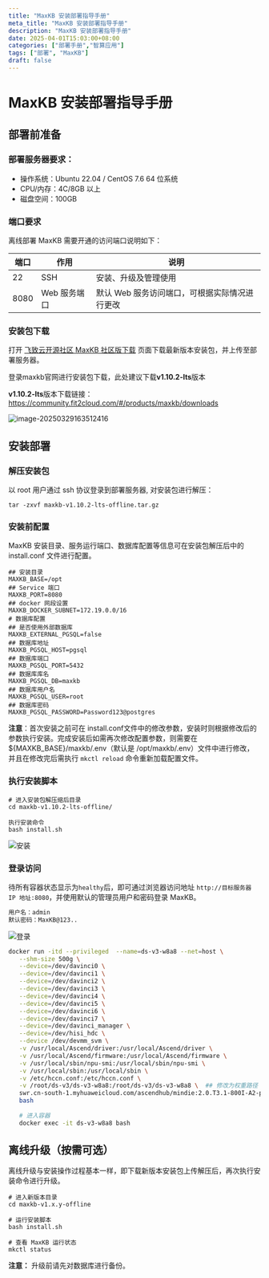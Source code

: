 ```yaml
---
title: "MaxKB 安装部署指导手册"
meta_title: "MaxKB 安装部署指导手册"
description: "MaxKB 安装部署指导手册"
date: 2025-04-01T15:03:00+08:00
categories: ["部署手册","智算应用"]
tags: ["部署", "MaxKB"]
draft: false
---
```


# MaxKB 安装部署指导手册

## 部署前准备

### 部署服务器要求：

- 操作系统：Ubuntu 22.04 / CentOS 7.6 64 位系统
- CPU/内存：4C/8GB 以上
- 磁盘空间：100GB
  <!--more-->


### 端口要求

离线部署 MaxKB 需要开通的访问端口说明如下：

| 端口 | 作用         | 说明                                          |
| ---- | ------------ | --------------------------------------------- |
| 22   | SSH          | 安装、升级及管理使用                          |
| 8080 | Web 服务端口 | 默认 Web 服务访问端口，可根据实际情况进行更改 |



### 安装包下载

打开 [飞致云开源社区 MaxKB 社区版下载](https://community.fit2cloud.com/#/products/maxkb/downloads) 页面下载最新版本安装包，并上传至部署服务器。

登录maxkb官网进行安装包下载，此处建议下载**v1.10.2-lts**版本

**v1.10.2-lts**版本下载链接：https://community.fit2cloud.com/#/products/maxkb/downloads

![image-20250329163512416](C:\Users\fan1k\AppData\Roaming\Typora\typora-user-images\image-20250329163512416.png)



## 安装部署

### 解压安装包

以 root 用户通过 ssh 协议登录到部署服务器, 对安装包进行解压：

```
tar -zxvf maxkb-v1.10.2-lts-offline.tar.gz
```



### 安装前配置

MaxKB 安装目录、服务运行端口、数据库配置等信息可在安装包解压后中的 install.conf 文件进行配置。

```
## 安装目录
MAXKB_BASE=/opt
## Service 端口
MAXKB_PORT=8080
## docker 网段设置
MAXKB_DOCKER_SUBNET=172.19.0.0/16
# 数据库配置
## 是否使用外部数据库
MAXKB_EXTERNAL_PGSQL=false
## 数据库地址
MAXKB_PGSQL_HOST=pgsql
## 数据库端口
MAXKB_PGSQL_PORT=5432
## 数据库库名
MAXKB_PGSQL_DB=maxkb
## 数据库用户名
MAXKB_PGSQL_USER=root
## 数据库密码
MAXKB_PGSQL_PASSWORD=Password123@postgres
```

**注意**：首次安装之前可在 install.conf文件中的修改参数，安装时则根据修改后的参数执行安装。完成安装后如需再次修改配置参数，则需要在 ${MAXKB_BASE}/maxkb/.env（默认是 /opt/maxkb/.env）文件中进行修改，并且在修改完后需执行 `mkctl reload` 命令重新加载配置文件。



### 执行安装脚本

```
# 进入安装包解压缩后目录  
cd maxkb-v1.10.2-lts-offline/

执行安装命令
bash install.sh
```

![安装](https://maxkb.cn/docs/img/index/install.jpg)

### 登录访问

待所有容器状态显示为`healthy`后，即可通过浏览器访问地址 `http://目标服务器 IP 地址:8080`，并使用默认的管理员用户和密码登录 MaxKB。

```bash
用户名：admin
默认密码：MaxKB@123..
```

![登录](https://maxkb.cn/docs/img/index/login.jpg)

```bash
docker run -itd --privileged  --name=ds-v3-w8a8 --net=host \
   --shm-size 500g \
   --device=/dev/davinci0 \
   --device=/dev/davinci1 \
   --device=/dev/davinci2 \
   --device=/dev/davinci3 \
   --device=/dev/davinci4 \
   --device=/dev/davinci5 \
   --device=/dev/davinci6 \
   --device=/dev/davinci7 \
   --device=/dev/davinci_manager \
   --device=/dev/hisi_hdc \
   --device /dev/devmm_svm \
   -v /usr/local/Ascend/driver:/usr/local/Ascend/driver \
   -v /usr/local/Ascend/firmware:/usr/local/Ascend/firmware \
   -v /usr/local/sbin/npu-smi:/usr/local/sbin/npu-smi \
   -v /usr/local/sbin:/usr/local/sbin \
   -v /etc/hccn.conf:/etc/hccn.conf \
   -v /root/ds-v3/ds-v3-w8a8:/root/ds-v3/ds-v3-w8a8 \  ## 修改为权重路径
   swr.cn-south-1.myhuaweicloud.com/ascendhub/mindie:2.0.T3.1-800I-A2-py311-openeuler24.03-lts \ # 镜像名
   bash
   
   # 进入容器
   docker exec -it ds-v3-w8a8 bash
```



## 离线升级（按需可选）

离线升级与安装操作过程基本一样，即下载新版本安装包上传解压后，再次执行安装命令进行升级。

```
# 进入新版本目录
cd maxkb-v1.x.y-offline

# 运行安装脚本
bash install.sh

# 查看 MaxKB 运行状态
mkctl status
```

**注意：** 升级前请先对数据库进行备份。
